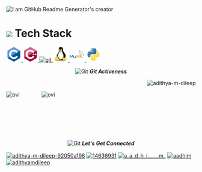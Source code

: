 ![I am GitHub Readme Generator's creator](https://github.com/Adithya-M-Dileep/Adithya-M-Dileep/blob/main/giff.gif?raw=true)

<h1> <img src="https://media.giphy.com/media/eltkEbq0Zl4aGQHisf/giphy.gif" width="40" /> Tech Stack</h1>
 
<p align="left"> <a href="https://www.cprogramming.com/" target="_blank"> <img src="https://raw.githubusercontent.com/devicons/devicon/master/icons/c/c-original.svg" alt="c" width="40" height="40"/> </a> <a href="https://www.w3schools.com/cpp/" target="_blank"> <img src="https://raw.githubusercontent.com/devicons/devicon/master/icons/cplusplus/cplusplus-original.svg" alt="cplusplus" width="40" height="40"/> </a> <a href="https://git-scm.com/" target="_blank"> <img src="https://www.vectorlogo.zone/logos/git-scm/git-scm-icon.svg" alt="git" width="40" height="40"/> </a> <a href="https://www.linux.org/" target="_blank"> <img src="https://raw.githubusercontent.com/devicons/devicon/master/icons/linux/linux-original.svg" alt="linux" width="40" height="40"/> </a> <a href="https://www.mysql.com/" target="_blank"> <img src="https://raw.githubusercontent.com/devicons/devicon/master/icons/mysql/mysql-original-wordmark.svg" alt="mysql" width="40" height="40"/> </a> <a href="https://www.python.org" target="_blank"> <img src="https://raw.githubusercontent.com/devicons/devicon/master/icons/python/python-original.svg" alt="python" width="40" height="40"/> </a> </p>


  <p align="center">
 <img src="https://media.giphy.com/media/W5eoZHPpUx9sapR0eu/giphy.gif" width="30px" alt="Git"/>&nbsp;<i><b>Git Activeness</b></i></p>
 
 
<p align="right"> <img src="https://komarev.com/ghpvc/?username=adithya-m-dileep&label=Profile%20views&color=0e75b6&style=flat" alt="adithya-m-dileep" /> </p>
 
<p><img align="left" src="https://github-readme-stats.vercel.app/api/top-langs?username=Adithya-M-Dileep&show_icons=true&locale=en&layout=compact&theme=chartreuse-dark" alt="ovi" /></p>
<p>&nbsp;<img align="right" src="https://github-readme-stats.vercel.app/api?username=Adithya-M-Dileep&show_icons=true&locale=en&theme=chartreuse-dark" alt="ovi" width="410" /></p>
<br><br><br><br><br>

  <p align="center">
 <img src="https://media.giphy.com/media/ymwg2hvAKuuuiDN1x3/giphy.gif" width="30px" alt="Git"/>&nbsp;<i><b>Let's Get Connected</b></i></p>
 
  <p align="left">
<a href="https://linkedin.com/in/adithya-m-dileep-92050a198" target="blank"><img align="center" src="https://raw.githubusercontent.com/rahuldkjain/github-profile-readme-generator/master/src/images/icons/Social/linked-in-alt.svg" alt="adithya-m-dileep-92050a198" height="30" width="40" /></a>
<a href="https://stackoverflow.com/users/14636931" target="blank"><img align="center" src="https://raw.githubusercontent.com/rahuldkjain/github-profile-readme-generator/master/src/images/icons/Social/stack-overflow.svg" alt="14636931" height="30" width="40" /></a>
<a href="https://instagram.com/a_a_d_h_i__.__m_" target="blank"><img align="center" src="https://raw.githubusercontent.com/rahuldkjain/github-profile-readme-generator/master/src/images/icons/Social/instagram.svg" alt="a_a_d_h_i__.__m_" height="30" width="40" /></a>
<a href="https://www.youtube.com/c/aadhim" target="blank"><img align="center" src="https://raw.githubusercontent.com/rahuldkjain/github-profile-readme-generator/master/src/images/icons/Social/youtube.svg" alt="aadhim" height="30" width="40" /></a>
<a href="https://www.hackerrank.com/adithyamdileep" target="blank"><img align="center" src="https://raw.githubusercontent.com/rahuldkjain/github-profile-readme-generator/master/src/images/icons/Social/hackerrank.svg" alt="adithyamdileep" height="30" width="40" /></a>
</p>
<br><br><br><br><br>
